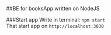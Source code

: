 ##BE for booksApp written on NodeJS

###Start app
Write in terminal: `npm start`
<br>
That start app on `http://localhost:3030`
